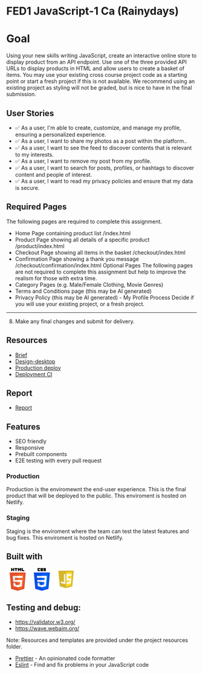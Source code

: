# FED1 JavaScript-1 Ca (Rainydays)

# Goal

Using your new skills writing JavaScript, create an interactive online store to display product from an API endpoint. Use one of the three provided API URLs to display products in HTML and allow users to create a basket of items. You may use your existing cross course project code as a starting point or start a fresh project if this is not available. We recommend using an existing project as styling will not be graded, but is nice to have in the final submission.

## User Stories

- ✅ As a user, I'm able to create, customize, and manage my profile, ensuring a personalized experience.
- ✅ As a user, I want to share my photos as a post within the platform..
- ✅ As a user, I want to see the feed to discover contents that is relevant to my interests.
- ✅ As a user, I want to remove my post from my profile.
- ✅ As a user, I want to search for posts, profiles, or hashtags to discover content and people of interest.
- ✅ As a user, I want to read my privacy policies and ensure that my data is secure.

## Required Pages

The following pages are required to complete this assignment.

- Home Page containing product list /index.html
- Product Page showing all details of a specific product /product/index.html
- Checkout Page showing all items in the basket /checkout/index.html
- Confirmation Page showing a thank you message /checkout/confirmation/index.html Optional Pages The following pages are not required to complete this assignment but help to improve the realism for those with extra time.
- Category Pages (e.g. Male/Female Clothing, Movie Genres)
- Terms and Conditions page (this may be AI generated)
- Privacy Policy (this may be AI generated) - My Profile Process
  Decide if you will use your existing project, or a fresh project.

---

8. Make any final changes and submit for delivery.

## Resources

- [Brief](https://lms.noroff.no/pluginfile.php/339034/mod_resource/content/5/HTML__CSS_CA.pdf)
- [Design-desktop](https://www.figma.com/proto/hgQ4WNNGSHOxg9DViYzdIA/Rainydays-Superman?page-id=0%3A1&node-id=2-2&node-type=canvas&viewport=399%2C197%2C0.11&t=RfCGWTH6doE0euxU-1&scaling=scale-down&content-scaling=fixed)
- [Production deploy](https://rainydays-webshop-no.netlify.app/)
- [Deployment CI](https://app.netlify.com/sites/rainydays-webshop-no/overview)

## Report

- [Report](https://docs.google.com/document/d/1H2JoxjCNF8Yf_rbPC38OS2S-pcx8jDSjGrKi3KTpO6E/edit?usp=sharing)

## Features

- SEO friendly
- Responsive
- Prebuilt components
- E2E testing with every pull request

### Production

Production is the enviromewnt the end-user experience. This is the final product that will be deployed to the public. This enviroment is hosted on Netlify.

### Staging

Staging is the enviroment where the team can test the latest features and bug fixes. This enviroment is hosted on Netlify.

## Built with

<img src="/images/html-logo.png" width="60" height="60"> <img src="/images/css-logo.webp" width="60" height="60"> <img src="/images/js-logo.png" width="60" height="60">

## Testing and debug:

- https://validator.w3.org/
- https://wave.webaim.org/

Note: Resources and templates are provided under the project resources folder.

- [Prettier](https://prettier.io/) - An opinionated code formatter
- [Eslint](https://eslint.org/) - Find and fix problems in your JavaScript code
